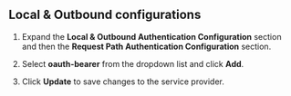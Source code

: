 ## Local & Outbound configurations

1. Expand the **Local & Outbound Authentication Configuration** section and then the **Request Path Authentication Configuration** section.

2. Select **oauth-bearer** from the dropdown list and click **Add**.

3. Click **Update** to save changes to the service provider.